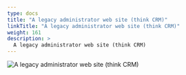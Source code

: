 ```yaml
---
type: docs
title: "A legacy administrator web site (think CRM)"
linkTitle: "A legacy administrator web site (think CRM)"
weight: 161
description: >
  A legacy administrator web site (think CRM)
---
```


![A legacy administrator web site (think CRM)](/images/bootcamp-slides/microservices-bootcamp/Slide161.PNG)
